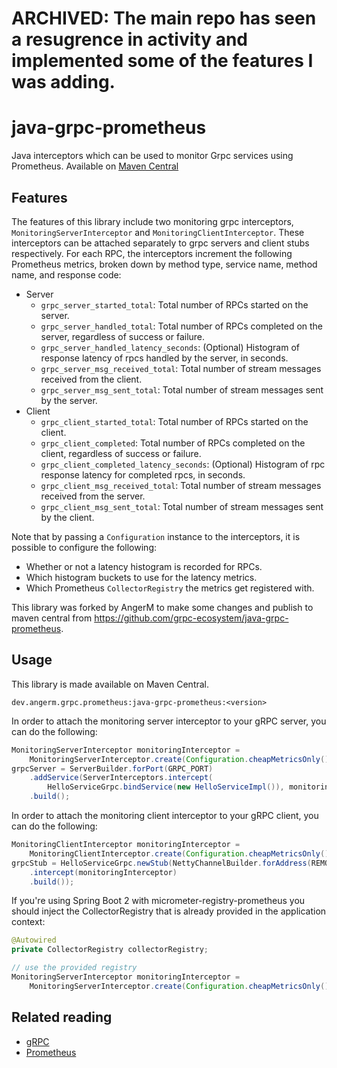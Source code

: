 # ARCHIVED: The main repo has seen a resugrence in activity and implemented some of the features I was adding.

# java-grpc-prometheus

Java interceptors which can be used to monitor Grpc services using Prometheus.
Available on [Maven Central](https://search.maven.org/artifact/dev.angerm.grpc.prometheus/java-grpc-prometheus)

## Features

The features of this library include two monitoring grpc interceptors, `MonitoringServerInterceptor` and `MonitoringClientInterceptor`. These interceptors can be attached separately to grpc servers and client stubs respectively. For each RPC, the interceptors increment the following Prometheus metrics, broken down by method type, service name, method name, and response code:

* Server
    * `grpc_server_started_total`: Total number of RPCs started on the server.
    * `grpc_server_handled_total`: Total number of RPCs completed on the server, regardless of success or failure.
    * `grpc_server_handled_latency_seconds`: (Optional) Histogram of response latency of rpcs handled by the server, in seconds.
    * `grpc_server_msg_received_total`: Total number of stream messages received from the client.
    * `grpc_server_msg_sent_total`: Total number of stream messages sent by the server.
* Client
    * `grpc_client_started_total`: Total number of RPCs started on the client.
    * `grpc_client_completed`: Total number of RPCs completed on the client, regardless of success or failure.
    * `grpc_client_completed_latency_seconds`: (Optional) Histogram of rpc response latency for completed rpcs, in seconds.
    * `grpc_client_msg_received_total`: Total number of stream messages received from the server.
    * `grpc_client_msg_sent_total`: Total number of stream messages sent by the client.
    
Note that by passing a `Configuration` instance to the interceptors, it is possible to configure the following:
* Whether or not a latency histogram is recorded for RPCs.
* Which histogram buckets to use for the latency metrics.
* Which Prometheus `CollectorRegistry` the metrics get registered with.

This library was forked by AngerM to make some changes and publish to maven central from https://github.com/grpc-ecosystem/java-grpc-prometheus.

## Usage

This library is made available on Maven Central.
```
dev.angerm.grpc.prometheus:java-grpc-prometheus:<version>
```

In order to attach the monitoring server interceptor to your gRPC server, you can do the following:

```java
MonitoringServerInterceptor monitoringInterceptor = 
    MonitoringServerInterceptor.create(Configuration.cheapMetricsOnly());
grpcServer = ServerBuilder.forPort(GRPC_PORT)
    .addService(ServerInterceptors.intercept(
        HelloServiceGrpc.bindService(new HelloServiceImpl()), monitoringInterceptor))
    .build();
```

In order to attach the monitoring client interceptor to your gRPC client, you can do the following:

```java
MonitoringClientInterceptor monitoringInterceptor =
    MonitoringClientInterceptor.create(Configuration.cheapMetricsOnly());
grpcStub = HelloServiceGrpc.newStub(NettyChannelBuilder.forAddress(REMOTE_HOST, GRPC_PORT)
    .intercept(monitoringInterceptor)
    .build());
```

If you're using Spring Boot 2 with micrometer-registry-prometheus you should inject the CollectorRegistry that is already provided in the application context:

```java
@Autowired
private CollectorRegistry collectorRegistry;

// use the provided registry 
MonitoringServerInterceptor monitoringInterceptor =  
    MonitoringServerInterceptor.create(Configuration.cheapMetricsOnly().withCollectorRegistry(collectorRegistry));
```


## Related reading

* [gRPC](http://grpc.io)
* [Prometheus](http://prometheus.io)
